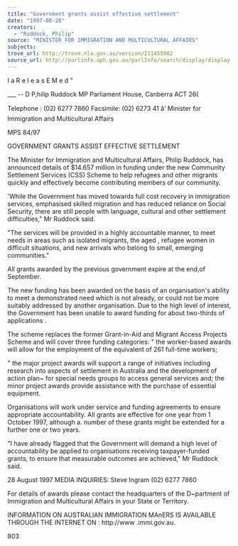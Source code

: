 ```yaml
---
title: "Government grants assist effective settlement"
date: "1997-08-28"
creators:
  - "Ruddock, Philip"
source: "MINISTER FOR IMMIGRATION AND MULTICULTURAL AFFAIRS"
subjects:
trove_url: http://trove.nla.gov.au/version/211455902
source_url: http://parlinfo.aph.gov.au/parlInfo/search/display/display.w3p;query=Id%3A%22media/pressrel/3AJ30%22
---
```


  I a R e I e a s E M e d   " 

  ___ -- D P,hilip Ruddock MP Parliament House, Canberra ACT 26( 

  Telephone : (02) 6277 7860 Facsimile: (02) 6273 41 â‘ Minister for Immigration and Multicultural Affairs 

  MPS 84/97 

  GOVERNMENT GRANTS ASSIST EFFECTIVE SETTLEMENT 

  The Minister for Immigration and Multicultural Affairs, Philip Ruddock, has announced  details of $14.657 million in funding under the new Community Settlement Services  (CSS) Scheme to help refugees and other migrants quickly and effectively become  contributing members of our community. 

  'While the Government has moved towards full cost recovery in immigration services,  emphasised skilled migration and has reduced reliance on Social Security, there are  still people with language, cultural and other settlement difficulties," Mr Ruddock said. 

  "The services will be provided in a highly accountable manner, to meet needs in areas  such as isolated migrants, the aged , refugee women in difficult situations, and new  arrivals who belong to small, emerging communities." 

  All grants awarded by the previous government expire at the end,of September. 

  The new funding has been awarded on the basis of an organisation's ability to meet a  demonstrated need which is not already, or could not be more suitably addressed by  another organisation. Due to the high level of interest, the Government has been  unable to award funding for about two-thirds of applications . 

  The scheme replaces the former Grant-in-Aid and Migrant Access Projects Scheme and  will cover three funding categories:   " the worker-based awards will allow for the employment of the equivalent of 261  full-time workers; 

   " the major project awards will support a range of initiatives including research into  aspects of settlement in Australia and the development of action plan~ for special  needs groups to access general services and;  the minor project awards provide assistance with the purchase of essential  equipment. 

  Organisations will work under service and funding agreements to ensure appropriate  accountability. All grants are effective for one year from 1 October 1997, although a.  number of these grants might be extended for a further one or two years. 

  "I have already flagged that the Government will demand a high level of accountability  be applied to organisations receiving taxpayer-funded grants, to ensure that  measurable outcomes are achieved," Mr Ruddock said. 

  28 August 1997  MEDIA INQUIRIES: Steve Ingram (02) 6277 7860 

  For details of awards please contact the headquarters of the D~partment of  Immigration and Multicultural Affairs in your State or Territory. 

  INFORMATION ON AUSTRALIAN IMMIGRATION MAnERS IS AVAILABLE THROUGH THE INTERNET ON : http://www .immi.gov.au. 

  803 

